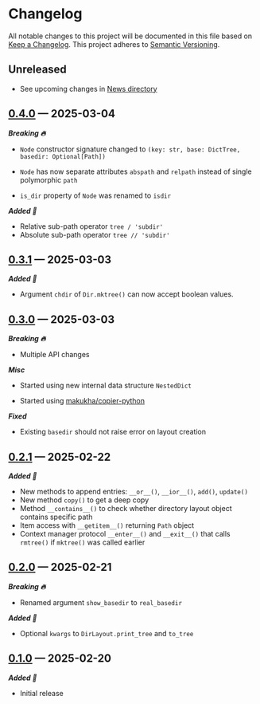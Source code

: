# Changelog

All notable changes to this project will be documented in this file based on [Keep a Changelog](https://keepachangelog.com/en/1.0.0/). This project adheres to [Semantic Versioning](https://semver.org/spec/v2.0.0.html).

## Unreleased

- See upcoming changes in [News directory](https://github.com/makukha/dirlay/tree/main/NEWS.d)

<!-- scriv-insert-here -->

<a id='changelog-0.4.0'></a>
## [0.4.0](https://github.com/makukha/dirlay/releases/tag/v0.4.0) — 2025-03-04

***Breaking 🔥***

- `Node` constructor signature changed to `(key: str, base: DictTree, basedir: Optional[Path])`

- `Node` has now separate attributes `abspath` and `relpath` instead of single polymorphic `path`

- `is_dir` property of `Node` was renamed to `isdir`

***Added 🌿***

- Relative sub-path operator `tree / 'subdir'`
- Absolute sub-path operator `tree // 'subdir'`

<a id='changelog-0.3.1'></a>
## [0.3.1](https://github.com/makukha/dirlay/releases/tag/v0.3.1) — 2025-03-03

***Added 🌿***

- Argument `chdir` of `Dir.mktree()` can now accept boolean values.

<a id='changelog-0.3.0'></a>
## [0.3.0](https://github.com/makukha/dirlay/releases/tag/v0.3.0) — 2025-03-03

***Breaking 🔥***

- Multiple API changes

***Misc***

- Started using new internal data structure `NestedDict`

- Started using [makukha/copier-python](https://github.com/makukha/copier-python)

***Fixed***

- Existing `basedir` should not raise error on layout creation

<a id='changelog-0.2.1'></a>
## [0.2.1](https://github.com/makukha/dirlay/releases/tag/v0.2.1) — 2025-02-22

***Added 🌿***

- New methods to append entries: `__or__()`, `__ior__()`, `add()`, `update()`
- New method `copy()` to get a deep copy
- Method `__contains__()` to check whether directory layout object contains specific path
- Item access with `__getitem__()` returning `Path` object
- Context manager protocol `__enter__()` and `__exit__()` that calls `rmtree()` if `mktree()` was called earlier

<a id='changelog-0.2.0'></a>
## [0.2.0](https://github.com/makukha/dirlay/releases/tag/v0.2.0) — 2025-02-21

***Breaking 🔥***

- Renamed argument `show_basedir` to `real_basedir`

***Added 🌿***

- Optional `kwargs` to `DirLayout.print_tree` and `to_tree`

<a id='changelog-0.1.0'></a>
## [0.1.0](https://github.com/makukha/dirlay/releases/tag/v0.1.0) — 2025-02-20

***Added 🌿***

- Initial release
